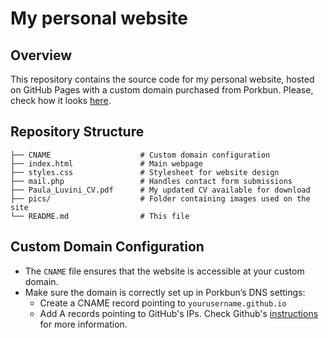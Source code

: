 # My personal website

## Overview
This repository contains the source code for my personal website, hosted on GitHub Pages with a custom domain purchased from Porkbun. Please, check how it looks [here](https://paulaluvini.com/).

## Repository Structure
```
├── CNAME                    # Custom domain configuration
├── index.html               # Main webpage
├── styles.css               # Stylesheet for website design
├── mail.php                 # Handles contact form submissions
├── Paula_Luvini_CV.pdf      # My updated CV available for download
├── pics/                    # Folder containing images used on the site
└── README.md                # This file
```

## Custom Domain Configuration
- The `CNAME` file ensures that the website is accessible at your custom domain.
- Make sure the domain is correctly set up in Porkbun’s DNS settings:
  - Create a CNAME record pointing to `yourusername.github.io`
  - Add A records pointing to GitHub's IPs. Check Github's [instructions](https://docs.github.com/en/pages/configuring-a-custom-domain-for-your-github-pages-site/managing-a-custom-domain-for-your-github-pages-site) for more information.
